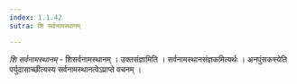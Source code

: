 ```yaml
---
index: 1.1.42
sutra: शि सर्वनामस्थानम्

---
```

_शि सर्वनामस्थानम्_ - शिसर्वनामस्थानम् । उक्तसंज्ञामिति । सर्वनामस्थानसंज्ञकमित्यर्थः । अनपुंसकस्येति पर्युदासाच्छीत्यस्य सर्वनामस्थानत्वेऽप्राप्ते वचनम् ।